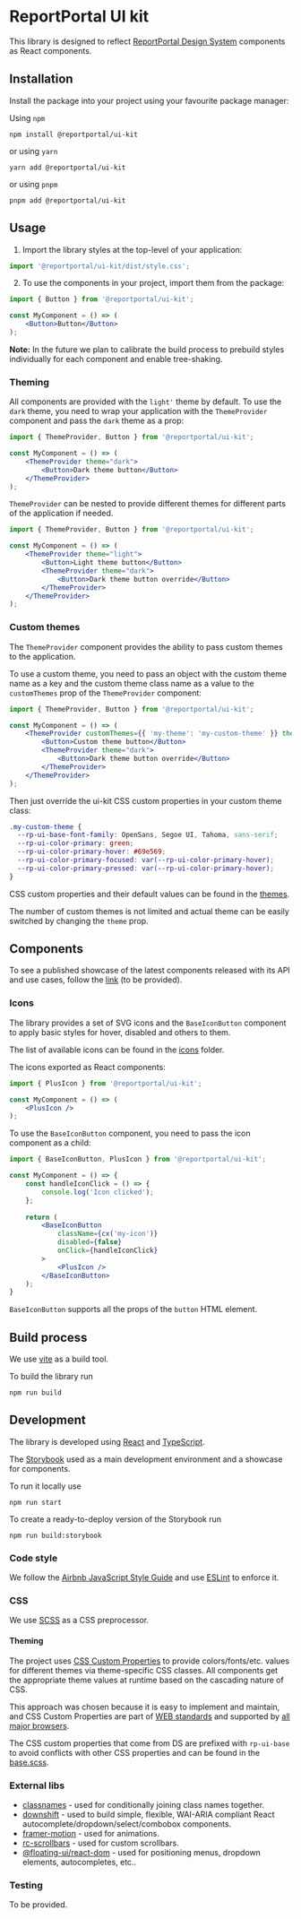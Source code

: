 # ReportPortal UI kit

This library is designed to reflect [ReportPortal Design System](https://www.figma.com/file/gjYQPbeyf4YsH3wZiVKoaj/RP-DS-6) components as React components.

## Installation

Install the package into your project using your favourite package manager:

Using `npm`
```console
npm install @reportportal/ui-kit
```

or using `yarn`
```console
yarn add @reportportal/ui-kit
```

or using `pnpm`
```console
pnpm add @reportportal/ui-kit
```

## Usage

1. Import the library styles at the top-level of your application:

```jsx
import '@reportportal/ui-kit/dist/style.css';
```

2. To use the components in your project, import them from the package:

```jsx
import { Button } from '@reportportal/ui-kit';

const MyComponent = () => (
    <Button>Button</Button>
);
```

**Note:** In the future we plan to calibrate the build process to prebuild styles individually for each component and enable tree-shaking.

### Theming

All components are provided with the `light'` theme by default.
To use the `dark` theme, you need to wrap your application with the `ThemeProvider` component and pass the `dark` theme as a prop:

```jsx
import { ThemeProvider, Button } from '@reportportal/ui-kit';

const MyComponent = () => (
    <ThemeProvider theme="dark">
        <Button>Dark theme button</Button>
    </ThemeProvider>
);
```

`ThemeProvider` can be nested to provide different themes for different parts of the application if needed.

```jsx
import { ThemeProvider, Button } from '@reportportal/ui-kit';

const MyComponent = () => (
    <ThemeProvider theme="light">
        <Button>Light theme button</Button>
        <ThemeProvider theme="dark">
            <Button>Dark theme button override</Button>
        </ThemeProvider>
    </ThemeProvider>
);
```

### Custom themes

The `ThemeProvider` component provides the ability to pass custom themes to the application.

To use a custom theme, you need to pass an object with the custom theme name as a key and the custom theme class name as a value to the `customThemes` prop of the `ThemeProvider` component:

```jsx
import { ThemeProvider, Button } from '@reportportal/ui-kit';

const MyComponent = () => (
    <ThemeProvider customThemes={{ 'my-theme': 'my-custom-theme' }} theme="my-theme">
        <Button>Custom theme button</Button>
        <ThemeProvider theme="dark">
            <Button>Dark theme button override</Button>
        </ThemeProvider>
    </ThemeProvider>
);
```

Then just override the ui-kit CSS custom properties in your custom theme class:

```scss
.my-custom-theme {
  --rp-ui-base-font-family: OpenSans, Segoe UI, Tahoma, sans-serif;
  --rp-ui-color-primary: green;
  --rp-ui-color-primary-hover: #69e569;
  --rp-ui-color-primary-focused: var(--rp-ui-color-primary-hover);
  --rp-ui-color-primary-pressed: var(--rp-ui-color-primary-hover);
}
```

CSS custom properties and their default values can be found in the [themes](./src/assets/styles/themes).

The number of custom themes is not limited and actual theme can be easily switched by changing the `theme` prop.

## Components

To see a published showcase of the latest components released with its API and use cases, follow the [link]() (to be provided).

### Icons

The library provides a set of SVG icons and the `BaseIconButton` component to apply basic styles for hover, disabled and others to them.

The list of available icons can be found in the [icons](./src/components/icons/svg) folder.

The icons exported as React components:

```jsx
import { PlusIcon } from '@reportportal/ui-kit';

const MyComponent = () => (
    <PlusIcon />
);
```

To use the `BaseIconButton` component, you need to pass the icon component as a child:

```jsx
import { BaseIconButton, PlusIcon } from '@reportportal/ui-kit';

const MyComponent = () => {
    const handleIconClick = () => {
        console.log('Icon clicked');
    };
    
    return (
        <BaseIconButton
            className={cx('my-icon')}
            disabled={false}
            onClick={handleIconClick}
        >
            <PlusIcon />
        </BaseIconButton>
    );
}
```

`BaseIconButton` supports all the props of the `button` HTML element.

## Build process

We use [vite](https://vitejs.dev/) as a build tool.

To build the library run
```console
npm run build
```

## Development

The library is developed using [React](https://reactjs.org/) and [TypeScript](https://www.typescriptlang.org/).

The [Storybook](https://storybook.js.org/) used as a main development environment and a showcase for components.

To run it locally use
```console
npm run start
```

To create a ready-to-deploy version of the Storybook run
```console
npm run build:storybook
```

### Code style

We follow the [Airbnb JavaScript Style Guide](https://github.com/airbnb/javascript) and use [ESLint](https://eslint.org/) to enforce it.

### CSS

We use [SCSS](https://sass-lang.com/) as a CSS preprocessor.

#### Theming

The project uses [CSS Custom Properties](https://developer.mozilla.org/en-US/docs/Web/CSS/--*) to provide colors/fonts/etc. values for different themes via theme-specific CSS classes.
All components get the appropriate theme values at runtime based on the cascading nature of CSS.

This approach was chosen because it is easy to implement and maintain, and CSS Custom Properties are part of [WEB standards](https://www.w3.org/TR/css-variables-1/) and supported by [all major browsers](https://developer.mozilla.org/en-US/docs/Web/CSS/--*#browser_compatibility).

The CSS custom properties that come from DS are prefixed with `rp-ui-base` to avoid conflicts with other CSS properties and can be found in the [base.scss](./src/assets/styles/themes/base.scss).

### External libs

- [classnames](https://www.npmjs.com/package/classnames) - used for conditionally joining class names together.
- [downshift](https://www.npmjs.com/package/downshift) - used to build simple, flexible, WAI-ARIA compliant React autocomplete/dropdown/select/combobox components.
- [framer-motion](https://www.npmjs.com/package/framer-motion) - used for animations.
- [rc-scrollbars](https://www.npmjs.com/package/rc-scrollbars) - used for custom scrollbars.
- [@floating-ui/react-dom](https://www.npmjs.com/package/@floating-ui/react-dom) - used for positioning menus, dropdown elements, autocompletes, etc..

### Testing

To be provided.
